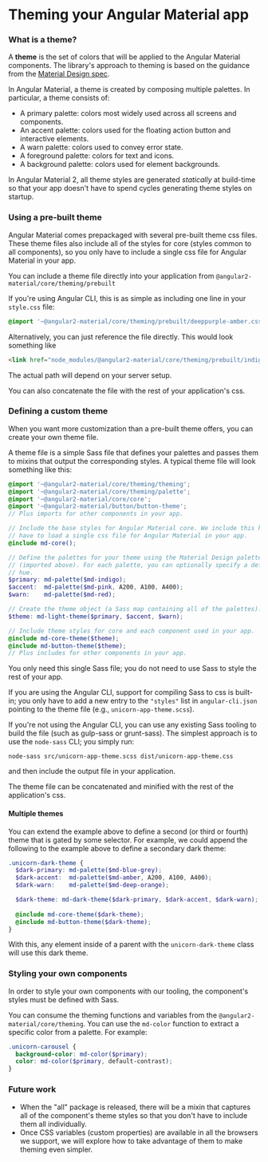 # Theming your Angular Material app


### What is a theme?
A **theme** is the set of colors that will be applied to the Angular Material components. The
library's approach to theming is based on the guidance from the [Material Design spec][1]. 

In Angular Material, a theme is created by composing multiple palettes. In particular, 
a theme consists of:
* A primary palette: colors most widely used across all screens and components.
* An accent palette: colors used for the floating action button and interactive elements.
* A warn palette: colors used to convey error state.
* A foreground palette: colors for text and icons.
* A background palette: colors used for element backgrounds.

In Angular Material 2, all theme styles are generated _statically_ at build-time so that your
app doesn't have to spend cycles generating theme styles on startup.

[1]: https://material.google.com/style/color.html#color-color-palette

### Using a pre-built theme
Angular Material comes prepackaged with several pre-built theme css files. These theme files also
include all of the styles for core (styles common to all components), so you only have to include a
single css file for Angular Material in your app. 

You can include a theme file directly into your application from 
`@angular2-material/core/theming/prebuilt`

If you're using Angular CLI, this is as simple as including one line
in your `style.css`  file:
```css
@import '~@angular2-material/core/theming/prebuilt/deeppurple-amber.css';
```

Alternatively, you can just reference the file directly. This would look something like
```html
<link href="node_modules/@angular2-material/core/theming/prebuilt/indigo-pink.css" rel="stylesheet">
``` 
The actual path will depend on your server setup. 

You can also concatenate the file with the rest of your application's css.

### Defining a custom theme
When you want more customization than a pre-built theme offers, you can create your own theme file.

A theme file is a simple Sass file that defines your palettes and passes them to mixins that output
the corresponding styles. A typical theme file will look something like this:
```scss
@import '~@angular2-material/core/theming/theming';
@import '~@angular2-material/core/theming/palette';
@import '~@angular2-material/core/core';
@import '~@angular2-material/button/button-theme';
// Plus imports for other components in your app.

// Include the base styles for Angular Material core. We include this here so that you only
// have to load a single css file for Angular Material in your app.
@include md-core();

// Define the palettes for your theme using the Material Design palettes available in palette.scss
// (imported above). For each palette, you can optionally specify a default, lighter, and darker
// hue.
$primary: md-palette($md-indigo);
$accent:  md-palette($md-pink, A200, A100, A400);
$warn:    md-palette($md-red);

// Create the theme object (a Sass map containing all of the palettes).
$theme: md-light-theme($primary, $accent, $warn);

// Include theme styles for core and each component used in your app.
@include md-core-theme($theme);
@include md-button-theme($theme);
// Plus includes for other components in your app.
```

You only need this single Sass file; you do not need to use Sass to style the rest of your app.

If you are using the Angular CLI, support for compiling Sass to css is built-in; you only have to 
add a new entry to the `"styles"` list in `angular-cli.json` pointing to the theme 
file (e.g., `unicorn-app-theme.scss`).

If you're not using the Angular CLI, you can use any existing Sass tooling to build the file (such
as gulp-sass or grunt-sass). The simplest approach is to use the `node-sass` CLI; you simply run:
```
node-sass src/unicorn-app-theme.scss dist/unicorn-app-theme.css
```
and then include the output file in your application.

The theme file can be concatenated and minified with the rest of the application's css.

#### Multiple themes
You can extend the example above to define a second (or third or fourth) theme that is gated by 
some selector. For example, we could append the following to the example above to define a 
secondary dark theme:
```scss
.unicorn-dark-theme {
  $dark-primary: md-palette($md-blue-grey);
  $dark-accent:  md-palette($md-amber, A200, A100, A400);
  $dark-warn:    md-palette($md-deep-orange);

  $dark-theme: md-dark-theme($dark-primary, $dark-accent, $dark-warn);
  
  @include md-core-theme($dark-theme);
  @include md-button-theme($dark-theme);    
}
```

With this, any element inside of a parent with the `unicorn-dark-theme` class will use this
dark theme.

### Styling your own components
In order to style your own components with our tooling, the component's styles must be defined 
with Sass. 

You can consume the theming functions and variables from the `@angular2-material/core/theming`.
You can use the `md-color` function to extract a specific color from a palette. For example:
```scss
.unicorn-carousel {
  background-color: md-color($primary);
  color: md-color($primary, default-contrast);
}
```

### Future work
* When the "all" package is released, there will be a mixin that captures all of the component's
  theme styles so that you don't have to include them all individually.
* Once CSS variables (custom properties) are available in all the browsers we support,
  we will explore how to take advantage of them to make theming even simpler.
